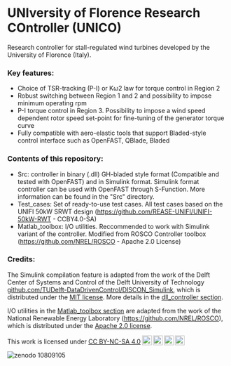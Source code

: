 # UNIversity of Florence Research COntroller (UNICO)

Research controller for stall-regulated wind turbines developed by the University of Florence (Italy). 

### Key features: 

- Choice of TSR-tracking (P-I) or Kω2 law for torque control in Region 2
- Robust switching between Region 1 and 2 and possibility to impose minimum operating rpm
- P-I torque control in Region 3. Possibility to impose a wind speed dependent rotor speed set-point for fine-tuning of the generator torque curve
- Fully compatible with aero-elastic tools that support Bladed-style control interface such as OpenFAST, QBlade, Bladed




### Contents of this repository: 

- Src: controller in binary (.dll) GH-bladed style format (Compatible and tested with OpenFAST) and in Simulink format. Simulink format controller can be used with OpenFAST through S-Function. More information can be found in the "Src" directory. 
- Test_cases: Set of ready-to-use test cases. All test cases based on the UNIFI 50kW SRWT design (https://github.com/REASE-UNIFI/UNIFI-50kW-RWT - CCBY4.0-SA)
- Matlab_toolbox: I/O utilities. Reccommended to work with Simulink variant of the controller. Modified from ROSCO Controller toolbox (https://github.com/NREL/ROSCO - Apache 2.0 License)




### Credits:

The Simulink compilation feature is adapted from the work of the Delft Center of Systems and Control of the Delft University of Technology [github.com/TUDelft-DataDrivenControl/DISCON_Simulink](https://github.com/TUDelft-DataDrivenControl/DISCON_Simulink), which is distributed under the [MIT license](https://opensource.org/license/MIT). More details in the [dll_controller section](https://github.com/UNIFI-Wind-Energy/UNICO/blob/main/Src/dll_controller/Readme.md).

I/O utilities in the [Matlab_toolbox section](https://github.com/UNIFI-Wind-Energy/UNICO/tree/main/Matlab-toolbox) are adapted from the work of the National Renewable Energy Laboratory (https://github.com/NREL/ROSCO), which is distributed under the [Apache 2.0 license](https://www.apache.org/licenses/LICENSE-2.0). 


<p xmlns:cc="http://creativecommons.org/ns#" >This work is licensed under <a href="http://creativecommons.org/licenses/by-nc-sa/4.0/?ref=chooser-v1" target="_blank" rel="license noopener noreferrer" style="display:inline-block;">CC BY-NC-SA 4.0<img style="height:22px!important;margin-left:3px;vertical-align:text-bottom;" src="https://mirrors.creativecommons.org/presskit/icons/cc.svg?ref=chooser-v1"><img style="height:22px!important;margin-left:3px;vertical-align:text-bottom;" src="https://mirrors.creativecommons.org/presskit/icons/by.svg?ref=chooser-v1"><img style="height:22px!important;margin-left:3px;vertical-align:text-bottom;" src="https://mirrors.creativecommons.org/presskit/icons/nc.svg?ref=chooser-v1"><img style="height:22px!important;margin-left:3px;vertical-align:text-bottom;" src="https://mirrors.creativecommons.org/presskit/icons/sa.svg?ref=chooser-v1"></a></p>

![zenodo 10809105](https://github.com/UNIFI-Wind-Energy/UNICO/assets/87644691/4e003c23-3c50-47a2-a13b-2fac1a724e26)
